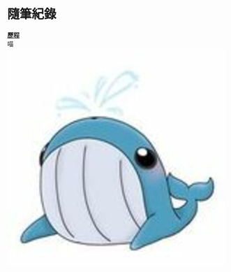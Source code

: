 # 隨筆紀錄  
[**歷程**](https://github.com/William957-web/Daily/main/experience.md)  
喵   
![image](https://github.com/William957-web/Daily/blob/main/square_270033016_123732923470218_2838953935262327959_n.jpg?raw=true)  
